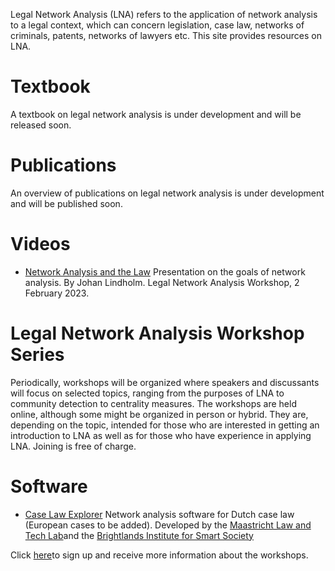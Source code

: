 Legal Network Analysis (LNA) refers to the application of network analysis to a legal context, which can concern legislation, case law, networks of criminals, patents, networks of lawyers etc. This site provides resources on LNA.

# Textbook
A textbook on legal network analysis is under development and will be released soon.

# Publications
An overview of publications on legal network analysis is under development and will be published soon.

# Videos
* [Network Analysis and the Law](https://play.umu.se/media/t/0_xvu5g1bd)
Presentation on the goals of network analysis. By Johan Lindholm. Legal Network Analysis Workshop, 2 February 2023.

# Legal Network Analysis Workshop Series
Periodically, workshops will be organized where speakers and discussants will focus on selected topics, ranging from the purposes of LNA to community detection to centrality measures. The workshops are held online, although some might be organized in person or hybrid. They are, depending on the topic, intended for those who are interested in getting an introduction to LNA as well as for those who have experience in applying LNA. Joining is free of charge.

# Software
* [Case Law Explorer](https://maastrichtlawtech.github.io/case-explorer-ui/#/userguide/)
Network analysis software for Dutch case law (European cases to be added). Developed by the [Maastricht Law and Tech Lab](https://www.maastrichtuniversity.nl/about-um/faculties/law/research/law-and-tech-lab)and the [Brightlands Institute for Smart Society](https://www.biss-institute.com/)

Click [here](https://c.spotler.com/ct/m5/k1/EJJ7KbjBI1CR6ORcqYgaKOspc-5jsaq35vFth5Lo1pTSWaj2fuxModjZebh8-SW2/tHkiJ7wgyidPhXY)to sign up and receive more information about the workshops.
